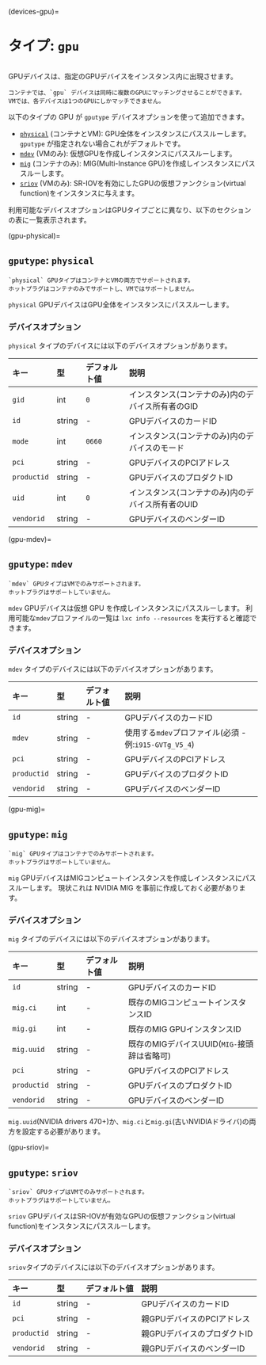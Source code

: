 (devices-gpu)=
# タイプ: `gpu`

```{youtube} https://www.youtube.com/watch?v=T0aV2LsMpoA
```

GPUデバイスは、指定のGPUデバイスをインスタンス内に出現させます。

```{note}
コンテナでは、`gpu` デバイスは同時に複数のGPUにマッチングさせることができます。
VMでは、各デバイスは1つのGPUにしかマッチできません。
```

以下のタイプの GPU が `gputype` デバイスオプションを使って追加できます。

- [`physical`](#gpu-physical) (コンテナとVM): GPU全体をインスタンスにパススルーします。 
  `gputype` が指定されない場合これがデフォルトです。
- [`mdev`](#gpu-mdev) (VMのみ): 仮想GPUを作成しインスタンスにパススルーします。
- [`mig`](#gpu-mig) (コンテナのみ): MIG(Multi-Instance GPU)を作成しインスタンスにパススルーします。
- [`sriov`](#gpu-sriov) (VMのみ): SR-IOVを有効にしたGPUの仮想ファンクション(virtual function)をインスタンスに与えます。

利用可能なデバイスオプションはGPUタイプごとに異なり、以下のセクションの表に一覧表示されます。

(gpu-physical)=
## `gputype`: `physical`

```{note}
`physical` GPUタイプはコンテナとVMの両方でサポートされます。
ホットプラグはコンテナのみでサポートし、VMではサポートしません。
```

`physical` GPUデバイスはGPU全体をインスタンスにパススルーします。

### デバイスオプション

`physical` タイプのデバイスには以下のデバイスオプションがあります。

キー        | 型     | デフォルト値 | 説明
:--         | :--    | :--          | :--
`gid`       | int    | `0`          | インスタンス(コンテナのみ)内のデバイス所有者のGID
`id`        | string | -            | GPUデバイスのカードID
`mode`      | int    | `0660`       | インスタンス(コンテナのみ)内のデバイスのモード
`pci`       | string | -            | GPUデバイスのPCIアドレス
`productid` | string | -            | GPUデバイスのプロダクトID
`uid`       | int    | `0`          | インスタンス(コンテナのみ)内のデバイス所有者のUID
`vendorid`  | string | -            | GPUデバイスのベンダーID

(gpu-mdev)=
## `gputype`: `mdev`

```{note}
`mdev` GPUタイプはVMでのみサポートされます。
ホットプラグはサポートしていません。
```

`mdev` GPUデバイスは仮想 GPU を作成しインスタンスにパススルーします。
利用可能な`mdev`プロファイルの一覧は `lxc info --resources` を実行すると確認できます。

### デバイスオプション

`mdev` タイプのデバイスには以下のデバイスオプションがあります。

キー        | 型     | デフォルト値 | 説明
:--         | :--    | :--          | :--
`id`        | string | -            | GPUデバイスのカードID
`mdev`      | string | -            | 使用する`mdev`プロファイル(必須 - 例:`i915-GVTg_V5_4`)
`pci`       | string | -            | GPUデバイスのPCIアドレス
`productid` | string | -            | GPUデバイスのプロダクトID
`vendorid`  | string | -            | GPUデバイスのベンダーID

(gpu-mig)=
## `gputype`: `mig`

```{note}
`mig` GPUタイプはコンテナでのみサポートされます。
ホットプラグはサポートしていません。
```

`mig` GPUデバイスはMIGコンピュートインスタンスを作成しインスタンスにパススルーします。
現状これは NVIDIA MIG を事前に作成しておく必要があります。

### デバイスオプション

`mig` タイプのデバイスには以下のデバイスオプションがあります。

キー        | 型     | デフォルト値 | 説明
:--         | :--    | :--          | :--
`id`        | string | -            | GPUデバイスのカードID
`mig.ci`    | int    | -            | 既存のMIGコンピュートインスタンスID
`mig.gi`    | int    | -            | 既存のMIG GPUインスタンスID
`mig.uuid`  | string | -            | 既存のMIGデバイスUUID(`MIG-`接頭辞は省略可)
`pci`       | string | -            | GPUデバイスのPCIアドレス
`productid` | string | -            | GPUデバイスのプロダクトID
`vendorid`  | string | -            | GPUデバイスのベンダーID

`mig.uuid`(NVIDIA drivers 470+)か、`mig.ci`と`mig.gi`(古いNVIDIAドライバ)の両方を設定する必要があります。

(gpu-sriov)=
## `gputype`: `sriov`

```{note}
`sriov` GPUタイプはVMでのみサポートされます。
ホットプラグはサポートしていません。
```

`sriov` GPUデバイスはSR-IOVが有効なGPUの仮想ファンクション(virtual function)をインスタンスにパススルーします。

### デバイスオプション

`sriov`タイプのデバイスには以下のデバイスオプションがあります。

キー        | 型     | デフォルト値 | 説明
:--         | :--    | :--          | :--
`id`        | string | -            | GPUデバイスのカードID
`pci`       | string | -            | 親GPUデバイスのPCIアドレス
`productid` | string | -            | 親GPUデバイスのプロダクトID
`vendorid`  | string | -            | 親GPUデバイスのベンダーID
